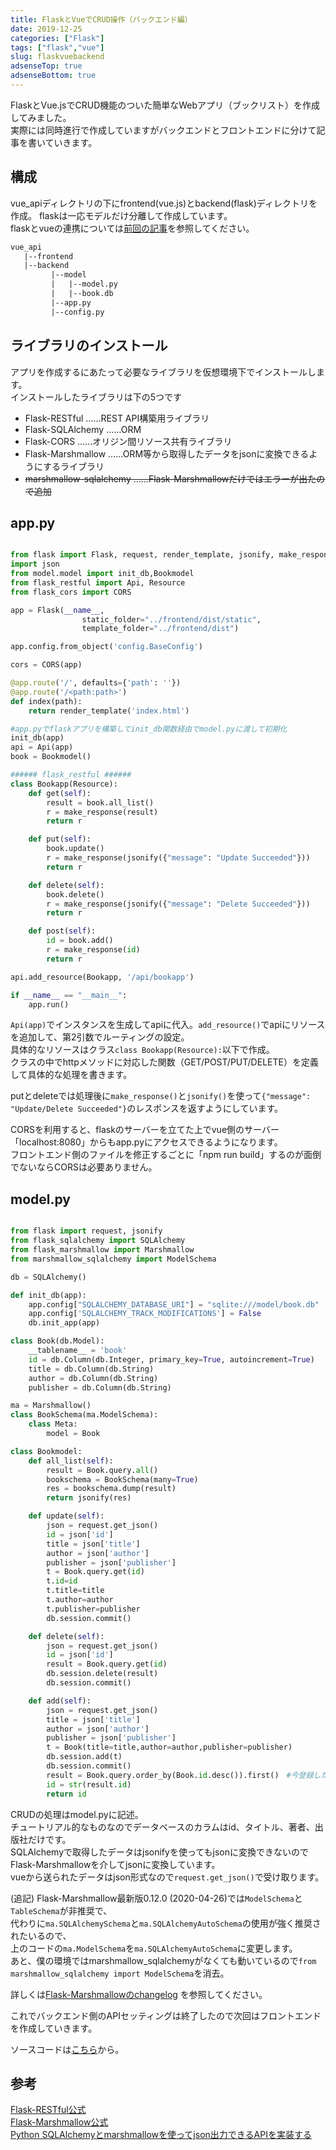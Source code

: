 ```yaml
---
title: FlaskとVueでCRUD操作（バックエンド編）
date: 2019-12-25
categories: ["Flask"]
tags: ["flask","vue"]
slug: flaskvuebackend
adsenseTop: true
adsenseBottom: true
---
```


FlaskとVue.jsでCRUD機能のついた簡単なWebアプリ（ブックリスト）を作成してみました。  
実際には同時進行で作成していますがバックエンドとフロントエンドに分けて記事を書いていきます。

## 構成

vue_apiディレクトリの下にfrontend(vue.js)とbackend(flask)ディレクトリを作成。
flaskは一応モデルだけ分離して作成しています。  
flaskとvueの連携については[前回の記事](https://ravness.com/2019/12/flaskvue/)を参照してください。

```txt
vue_api
   |--frontend
   |--backend
         |--model
         |   |--model.py
         |   |--book.db
         |--app.py
         |--config.py
```

## ライブラリのインストール

アプリを作成するにあたって必要なライブラリを仮想環境下でインストールします。  
インストールしたライブラリは下の5つです

- Flask-RESTful ……REST API構築用ライブラリ
- Flask-SQLAlchemy ……ORM
- Flask-CORS ……オリジン間リソース共有ライブラリ
- Flask-Marshmallow ……ORM等から取得したデータをjsonに変換できるようにするライブラリ
- ~~marshmallow-sqlalchemy ……Flask-Marshmallowだけではエラーが出たので追加~~

## app.py

```python

from flask import Flask, request, render_template, jsonify, make_response
import json
from model.model import init_db,Bookmodel
from flask_restful import Api, Resource
from flask_cors import CORS

app = Flask(__name__,
                static_folder="../frontend/dist/static",
                template_folder="../frontend/dist")

app.config.from_object('config.BaseConfig')

cors = CORS(app)

@app.route('/', defaults={'path': ''})
@app.route('/<path:path>')
def index(path):
    return render_template('index.html')

#app.pyでflaskアプリを構築してinit_db関数経由でmodel.pyに渡して初期化
init_db(app)
api = Api(app)
book = Bookmodel()

###### flask_restful ######
class Bookapp(Resource):
    def get(self):
        result = book.all_list()
        r = make_response(result)
        return r

    def put(self):
        book.update()
        r = make_response(jsonify({"message": "Update Succeeded"}))
        return r

    def delete(self):
        book.delete()
        r = make_response(jsonify({"message": "Delete Succeeded"}))
        return r

    def post(self):
        id = book.add()
        r = make_response(id)
        return r

api.add_resource(Bookapp, '/api/bookapp')

if __name__ == "__main__":
    app.run()
```

`Api(app)`でインスタンスを生成してapiに代入。`add_resource()`でapiにリソースを追加して、第2引数でルーティングの設定。  
具体的なリソースはクラス`class Bookapp(Resource):`以下で作成。  
クラスの中でhttpメソッドに対応した関数（GET/POST/PUT/DELETE）を定義して具体的な処理を書きます。  

putとdeleteでは処理後に`make_response()`と`jsonify()`を使って`{"message": "Update/Delete Succeeded"}`のレスポンスを返すようにしています。

CORSを利用すると、flaskのサーバーを立てた上でvue側のサーバー「localhost:8080」からもapp.pyにアクセスできるようになります。  
フロントエンド側のファイルを修正するごとに「npm run build」するのが面倒でないならCORSは必要ありません。

## model.py

```py

from flask import request, jsonify
from flask_sqlalchemy import SQLAlchemy
from flask_marshmallow import Marshmallow
from marshmallow_sqlalchemy import ModelSchema

db = SQLAlchemy()

def init_db(app):
    app.config["SQLALCHEMY_DATABASE_URI"] = "sqlite:///model/book.db"
    app.config['SQLALCHEMY_TRACK_MODIFICATIONS'] = False
    db.init_app(app)

class Book(db.Model):
    __tablename__ = 'book'
    id = db.Column(db.Integer, primary_key=True, autoincrement=True)
    title = db.Column(db.String)
    author = db.Column(db.String)
    publisher = db.Column(db.String)

ma = Marshmallow()
class BookSchema(ma.ModelSchema):
    class Meta:
        model = Book

class Bookmodel:
    def all_list(self):
        result = Book.query.all()
        bookschema = BookSchema(many=True)
        res = bookschema.dump(result)
        return jsonify(res)

    def update(self):
        json = request.get_json()
        id = json['id']
        title = json['title']
        author = json['author']
        publisher = json['publisher']
        t = Book.query.get(id)
        t.id=id
        t.title=title
        t.author=author
        t.publisher=publisher
        db.session.commit()

    def delete(self):
        json = request.get_json()
        id = json['id']
        result = Book.query.get(id)
        db.session.delete(result)
        db.session.commit()

    def add(self):
        json = request.get_json()
        title = json['title']
        author = json['author']
        publisher = json['publisher']
        t = Book(title=title,author=author,publisher=publisher)
        db.session.add(t)
        db.session.commit()
        result = Book.query.order_by(Book.id.desc()).first()　#今登録したデータのidを取得
        id = str(result.id)
        return id

```

CRUDの処理はmodel.pyに記述。  
チュートリアル的なものなのでデータベースのカラムはid、タイトル、著者、出版社だけです。  
SQLAlchemyで取得したデータはjsonifyを使ってもjsonに変換できないのでFlask-Marshmallowを介してjsonに変換しています。  
vueから送られたデータはjson形式なので`request.get_json()`で受け取ります。  

(追記)
Flask-Marshmallow最新版0.12.0 (2020-04-26)では`ModelSchema`と`TableSchema`が非推奨で、  
代わりに`ma.SQLAlchemySchema`と`ma.SQLAlchemyAutoSchema`の使用が強く推奨されたいるので、  
上のコードの`ma.ModelSchema`を`ma.SQLAlchemyAutoSchema`に変更します。  
あと、僕の環境ではmarshmallow_sqlalchemyがなくても動いているので`from marshmallow_sqlalchemy import ModelSchema`を消去。

詳しくは[Flask-Marshmallowのchangelog](https://flask-marshmallow.readthedocs.io/en/latest/changelog.html#changelog)
を参照してください。  

これでバックエンド側のAPIセッティングは終了したので次回はフロントエンドを作成していきます。

ソースコードは[こちら](https://github.com/Squigly77/flask_vue_sample)から。

## 参考

[Flask-RESTful公式](https://flask-restful.readthedocs.io/en/latest/index.html)  
[Flask-Marshmallow公式](https://flask-marshmallow.readthedocs.io/en/latest/)  
[Python SQLAlchemyとmarshmallowを使ってjson出力できるAPIを実装する](https://qiita.com/voygerrr/items/4c78d156fc91111798d5)
